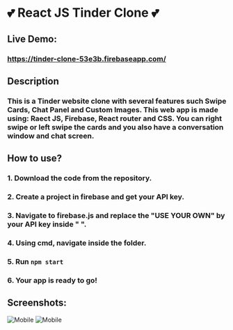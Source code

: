# 💕 React JS Tinder Clone 💕
## Live Demo: 
### https://tinder-clone-53e3b.firebaseapp.com/
## Description
### This is a Tinder website clone with several features such Swipe Cards, Chat Panel and Custom Images. This web app is made using: Raect JS, Firebase, React router and CSS. You can right swipe or left swipe the cards and you also have a conversation window and chat screen.
## How to use?
### 1. Download the code from the repository.
### 2. Create a project in firebase and get your API key.
### 3. Navigate to firebase.js and replace the "USE YOUR OWN" by your API key inside " ".
### 4. Using cmd, navigate inside the folder.
### 5. Run `npm start`
### 6. Your app is ready to go!
## Screenshots:
![Mobile](https://1.bp.blogspot.com/-vVnqbNxtZak/YUy4cDJF-UI/AAAAAAAAANs/JpQLWMltTEsb07IcKgRIK2K32TIe6PNJQCLcBGAsYHQ/s16000/a.png)
![Mobile](https://1.bp.blogspot.com/-PsYeFn8FxIo/YUy4b_4DSWI/AAAAAAAAANo/VfuHDi27cgIgp5HrlDNphoFt0kISfQoAACLcBGAsYHQ/s16000/b.png)
